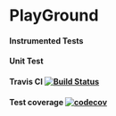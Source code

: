 # PlayGround

#### Instrumented Tests
#### Unit Test

#### Travis CI [![Build Status](https://travis-ci.org/nicolasmarchal/PlayGround.svg?branch=master)](https://travis-ci.org/nicolasmarchal/PlayGround)

#### Test coverage [![codecov](https://codecov.io/gh/nicolasmarchal/PlayGround/branch/master/graph/badge.svg)](https://codecov.io/gh/nicolasmarchal/PlayGround)

